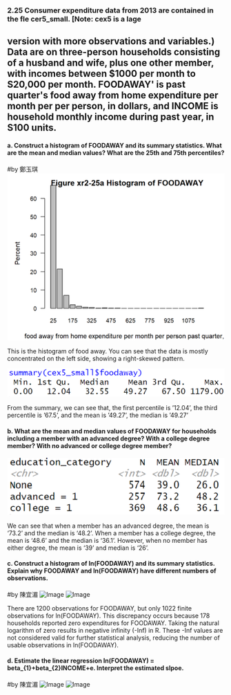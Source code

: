 ### 2.25 Consumer expenditure data from 2013 are contained in the fle cer5_small. [Note: cex5 is a lage
version with more observations and variables.) Data are on three-person households consisting of a
husband and wife, plus one other member, with incomes between $1000 per month to S20,000 per
month. FOODAWAY' is past quarter's food away from home expenditure per month per per person, in
dollars, and INCOME is household monthly income during past year, in S100 units.
-----
#### a. Construct a histogram of FOODAWAY and its summary statistics. What are the mean and median values? What are the 25th and 75th percentiles?
#by 鄭玉琪
![image](https://github.com/YuChi-Cheng/Finance_Economic/blob/main/2.25(a).png?raw=true)
    
This is the histogram of food away. You can see that the data is mostly concentrated on the left side, showing a right-skewed pattern.

![image](https://github.com/YuChi-Cheng/Finance_Economic/blob/main/2.25(a)-summery.png?raw=true)

From the summary, we can see that, the first percentile is ’12.04’, the third percentile is ’67.5’, and the mean is ’49.27’, the median is ’49.27’

#### b. What are the mean and median values of FOODAWAY for households including a member with an advanced degree? With a college degree member? With no advanced or college degree member?

<img width="600" alt="image" src="https://github.com/YuChi-Cheng/Finance_Economic/blob/main/2.25(b).png?raw=true" />

We can see that when a member has an advanced degree, the mean is ‘73.2’ and the median is ‘48.2’. When a member has a college degree, the mean is ‘48.6’ and the median is ‘36.1’. However, when no member has either degree, the mean is ‘39’ and median is ‘26’.

#### c. Construct a histogram of ln(FOODAWAY) and its summary statistics. Explain why FOODAWAY and ln(FOODAWAY) have different numbers of observations.
#by 陳宜湄
![Image](https://github.com/user-attachments/assets/19dc7a52-e23f-4e4a-ad3e-8624f0206d11)
![Image](https://github.com/user-attachments/assets/793942f3-6cfd-444d-a879-bb48d5e6f36d)
    
There are 1200 observations for FOODAWAY, but only 1022 finite observations for ln(FOODAWAY). This discrepancy occurs because 178 households reported zero expenditures for FOODAWAY. Taking the natural logarithm of zero results in negative infinity (-Inf) in R. These -Inf values are not considered valid for further statistical analysis, reducing the number of usable observations in ln(FOODAWAY).

#### d. Estimate the linear regression ln(FOODAWAY) = beta_{1}+beta_{2}INCOME+e. Interpret the estimated slpoe.
#by 陳宜湄
![Image](https://github.com/user-attachments/assets/3432dc36-82d9-4e52-9f51-02cf6929b851)
<img width="353" alt="Image" src="https://github.com/user-attachments/assets/57d78da4-8af2-4983-94d0-3f264f663181" />



